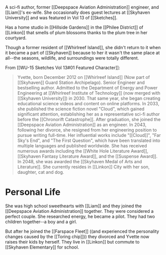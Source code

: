 
A sci-fi author, former [[Deepspace Aviation Administration]] engineer, and [[Liam]]'s ex-wife. She occasionally does guest lectures at [[Skyhaven University]] and was featured in Vol 13 of [[Sketches]].

Has a home studio in [[Hillside Gardens]] in the [[Philee District]] of [[Linkon]] that smells of plum blossoms thanks to the plum tree in her courtyard.

Though a former resident of [[Whirlreef Island]], she didn't return to it when it became a part of [[Skyhaven]] because to her it wasn't the same place at all--the seasons, wildlife, and surroundings were totally different.

From [[WU-15 Sketches Vol 13#01 Featured Character]]:
> Yvette, born December 2012 on [[Whirlreef Island]] (Now part of [[Skyhaven]] Guard Station Archipelago). Senior Engineer and bestselling author. Admitted to the Department of Energy and Power Engineering at [[Whirlreef Institute of Technology]] (now merged with [[Skyhaven University]]) in 2030. That same year, she began creating educational science videos and content on online platforms. In 2033, she published the science fiction novel "Cloud", which gained significant attention, establishing her as a representative sci-fi author before the [[Chronorift Catastrophe]]. After graduation, she joined the [[Deepspace Aviation Administration]] as an engineer. In 2043, following her divorce, she resigned from her engineering position to pursue writing full-time. Her influential works include "[[Cloud]]", "Far Sky's End", and "The First Question", which have been translated into multiple languages and published worldwide. She has received numerous awards including the [[White Hole Literature Award]], [[Skyhaven Fantasy Literature Award]], and the [[Suspense Award]]. In 2048, she was awarded the [[Skyhaven Medal of Arts and Literature]]. She currently resides in [[Linkon]] City with her son, daughter, cat and dog.

# Personal Life
She was high school sweethearts with [[Liam]] and they joined the [[Deepspace Aviation Administration]] together. They were considered a perfect couple. She researched energy, he became a pilot. They had two children together--a boy and a girl.

But after he joined the [[Farspace Fleet]] ((and experienced the personality changes caused by the [[Toring chip]])) they divorced and Yvette now raises their kids by herself. They live in [[Linkon]] but commute to [[Skyhaven Elementary]] for school.